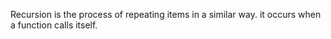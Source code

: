 Recursion is the process of repeating items in a similar way. it occurs when a function calls itself.
